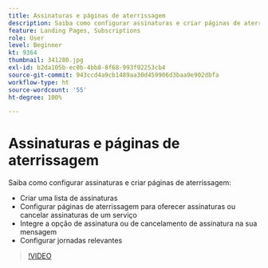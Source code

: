 ```yaml
---
title: Assinaturas e páginas de aterrissagem
description: Saiba como configurar assinaturas e criar páginas de aterrissagem.
feature: Landing Pages, Subscriptions
role: User
level: Beginner
kt: 9364
thumbnail: 341280.jpg
exl-id: b2da105b-ec0b-4bb8-8f68-993f92253cb4
source-git-commit: 943ccd4a9cb1489aa30d459906d3baa9e902dbfa
workflow-type: ht
source-wordcount: '55'
ht-degree: 100%

---
```


# Assinaturas e páginas de aterrissagem

Saiba como configurar assinaturas e criar páginas de aterrissagem:

* Criar uma lista de assinaturas
* Configurar páginas de aterrissagem para oferecer assinaturas ou cancelar assinaturas de um serviço
* Integre a opção de assinatura ou de cancelamento de assinatura na sua mensagem
* Configurar jornadas relevantes

>[!VIDEO](https://video.tv.adobe.com/v/341280?quality=12&learn=on)
